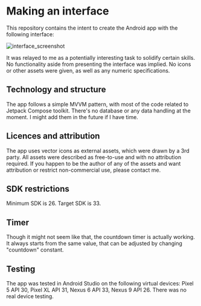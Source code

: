 # Making an interface
This repository contains the intent to create the Android app with the following interface:

![interface_screenshot](https://user-images.githubusercontent.com/20212022/216633559-0e028ece-7aca-4991-9cc3-f7d03b6720f6.jpg)

It was relayed to me as a potentially interesting task to solidify certain skills. No functionality aside from presenting the interface was implied.
No icons or other assets were given, as well as any numeric specifications.

## Technology and structure
The app follows a simple MVVM pattern, with most of the code related to Jetpack Compose toolkit.
There's no database or any data handling at the moment. I might add them in the future if I have time.

## Licences and attribution
The app uses vector icons as external assets, which were drawn by a 3rd party. All assets were described as free-to-use and with no attribution required.
If you happen to be the author of any of the assets and want attribution or restrict non-commercial use, please contact me.

## SDK restrictions
Minimum SDK is 26.
Target SDK is 33.

## Timer
Though it might not seem like that, the countdown timer is actually working. It always starts from the same value, that can be adjusted by changing "countdown" constant.

## Testing
The app was tested in Android Studio on the following virtual devices: Pixel 5 API 30, Pixel XL API 31, Nexus 6 API 33, Nexus 9 API 26.
There was no real device testing.
